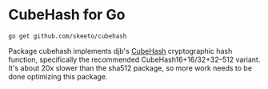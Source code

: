 # CubeHash for Go

    go get github.com/skeeto/cubehash

Package cubehash implements djb's [CubeHash][spec] cryptographic hash
function, specifically the recommended CubeHash16+16/32+32–512 variant.
It's about 20x slower than the sha512 package, so more work needs to be
done optimizing this package.

[spec]: http://cubehash.cr.yp.to/
